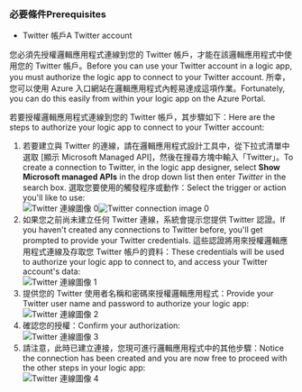 ### <a name="prerequisites"></a><span data-ttu-id="87cee-101">必要條件</span><span class="sxs-lookup"><span data-stu-id="87cee-101">Prerequisites</span></span>
* <span data-ttu-id="87cee-102">Twitter 帳戶</span><span class="sxs-lookup"><span data-stu-id="87cee-102">A Twitter account</span></span> 

<span data-ttu-id="87cee-103">您必須先授權邏輯應用程式連線到您的 Twitter 帳戶，才能在該邏輯應用程式中使用您的 Twitter 帳戶。</span><span class="sxs-lookup"><span data-stu-id="87cee-103">Before you can use your Twitter account in a logic app, you must authorize the logic app to connect to your Twitter account.</span></span> <span data-ttu-id="87cee-104">所幸，您可以使用 Azure 入口網站在邏輯應用程式內輕易達成這項作業。</span><span class="sxs-lookup"><span data-stu-id="87cee-104">Fortunately, you can do this easily from within your logic app on the Azure Portal.</span></span> 

<span data-ttu-id="87cee-105">若要授權邏輯應用程式連線到您的 Twitter 帳戶，其步驟如下：</span><span class="sxs-lookup"><span data-stu-id="87cee-105">Here are the steps to authorize your logic app to connect to your Twitter account:</span></span>

1. <span data-ttu-id="87cee-106">若要建立與 Twitter 的連線，請在邏輯應用程式設計工具中，從下拉式清單中選取 [顯示 Microsoft Managed API]，然後在搜尋方塊中輸入「Twitter」。</span><span class="sxs-lookup"><span data-stu-id="87cee-106">To create a connection to Twitter, in the logic app designer, select **Show Microsoft managed APIs** in the drop down list then enter *Twitter* in the search box.</span></span> <span data-ttu-id="87cee-107">選取您要使用的觸發程序或動作：</span><span class="sxs-lookup"><span data-stu-id="87cee-107">Select the trigger or action you'll like to use:</span></span>  
   <span data-ttu-id="87cee-108">![Twitter 連線圖像 0](./media/connectors-create-api-twitter/twitter-0.png)</span><span class="sxs-lookup"><span data-stu-id="87cee-108">![Twitter connection image 0](./media/connectors-create-api-twitter/twitter-0.png)</span></span>
2. <span data-ttu-id="87cee-109">如果您之前尚未建立任何 Twitter 連線，系統會提示您提供 Twitter 認證。</span><span class="sxs-lookup"><span data-stu-id="87cee-109">If you haven't created any connections to Twitter before, you'll get prompted to provide your Twitter credentials.</span></span> <span data-ttu-id="87cee-110">這些認證將用來授權邏輯應用程式連線及存取您 Twitter 帳戶的資料：</span><span class="sxs-lookup"><span data-stu-id="87cee-110">These credentials will be used to authorize your logic app to connect to, and access your Twitter account's data:</span></span>  
   ![Twitter 連線圖像 1](./media/connectors-create-api-twitter/twitter-1.png)  
3. <span data-ttu-id="87cee-112">提供您的 Twitter 使用者名稱和密碼來授權邏輯應用程式：</span><span class="sxs-lookup"><span data-stu-id="87cee-112">Provide your Twitter user name and password to authorize your logic app:</span></span>  
   ![Twitter 連線圖像 2](./media/connectors-create-api-twitter/twitter-2.png)  
4. <span data-ttu-id="87cee-114">確認您的授權：</span><span class="sxs-lookup"><span data-stu-id="87cee-114">Confirm your authorization:</span></span>  
   ![Twitter 連線圖像 3](./media/connectors-create-api-twitter/twitter-3.png)  
5. <span data-ttu-id="87cee-116">請注意，此時已建立連接，您現可進行邏輯應用程式中的其他步驟：</span><span class="sxs-lookup"><span data-stu-id="87cee-116">Notice the connection has been created and you are now free to proceed with the other steps in your logic app:</span></span>  
   ![Twitter 連線圖像 4](./media/connectors-create-api-twitter/twitter-4.png)

